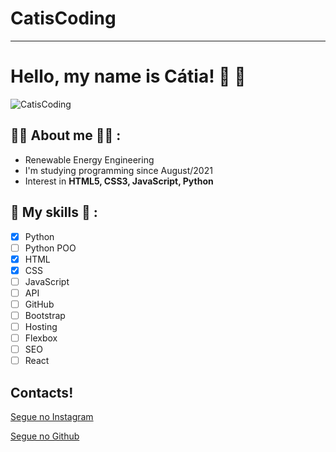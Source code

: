 # CatisCoding
---
# Hello, my name is Cátia! 🤙 🖖
![CatisCoding](https://user-images.githubusercontent.com/94981612/143611853-ca569bc9-1635-44df-8fff-9aa62303eb76.png)

## :woman_technologist: About me :woman_technologist: :
- Renewable Energy Engineering
- I'm studying programming since August/2021
- Interest in **HTML5, CSS3, JavaScript, Python**

## 🎯 My skills 🎯 :
- [x] Python
- [ ] Python POO
- [x] HTML
- [x] CSS
- [ ] JavaScript
- [ ] API
- [ ] GitHub
- [ ] Bootstrap
- [ ] Hosting
- [ ] Flexbox
- [ ] SEO
- [ ] React

## Contacts!
[Segue no Instagram](https://www.instagram.com/catiscoding/) 

[Segue no Github](https://github.com/catiabarroco) 

